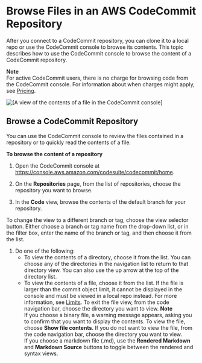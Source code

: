 # Browse Files in an AWS CodeCommit Repository<a name="how-to-browse"></a>

After you connect to a CodeCommit repository, you can clone it to a local repo or use the CodeCommit console to browse its contents\. This topic describes how to use the CodeCommit console to browse the content of a CodeCommit repository\.

**Note**  
For active CodeCommit users, there is no charge for browsing code from the CodeCommit console\. For information about when charges might apply, see [Pricing](http://aws.amazon.com/codecommit/pricing/)\.

![\[A view of the contents of a file in the CodeCommit console\]](http://docs.aws.amazon.com/codecommit/latest/userguide/images/codecommit-code-browse-file.png)

## Browse a CodeCommit Repository<a name="how-to-browse-console"></a>

You can use the CodeCommit console to review the files contained in a repository or to quickly read the contents of a file\. 

**To browse the content of a repository**

1. Open the CodeCommit console at [https://console\.aws\.amazon\.com/codesuite/codecommit/home](https://console.aws.amazon.com/codesuite/codecommit/home)\.

1. On the **Repositories** page, from the list of repositories, choose the repository you want to browse\. 

1.  In the **Code** view, browse the contents of the default branch for your repository\. 

   To change the view to a different branch or tag, choose the view selector button\. Either choose a branch or tag name from the drop\-down list, or in the filter box, enter the name of the branch or tag, and then choose it from the list\.

1. Do one of the following:
   + To view the contents of a directory, choose it from the list\. You can choose any of the directories in the navigation list to return to that directory view\. You can also use the up arrow at the top of the directory list\.
   + To view the contents of a file, choose it from the list\. If the file is larger than the commit object limit, it cannot be displayed in the console and must be viewed in a local repo instead\. For more information, see [Limits](limits.md)\. To exit the file view, from the code navigation bar, choose the directory you want to view\.
**Note**  
If you choose a binary file, a warning message appears, asking you to confirm that you want to display the contents\. To view the file, choose **Show file contents**\. If you do not want to view the file, from the code navigation bar, choose the directory you want to view\.  
If you choose a markdown file \(\.md\), use the **Rendered Markdown** and **Markdown Source** buttons to toggle between the rendered and syntax views\.